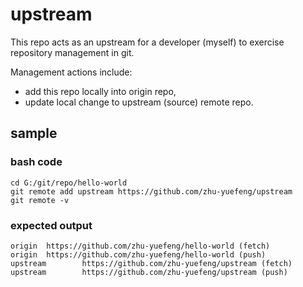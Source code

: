 # upstream

This repo acts as an upstream for a developer (myself) to exercise repository management in git.

Management actions include: 
* add this repo locally into origin repo,
* update local change to upstream (source) remote repo.


## sample

### bash code

    cd G:/git/repo/hello-world
    git remote add upstream https://github.com/zhu-yuefeng/upstream
    git remote -v

### expected output

    origin  https://github.com/zhu-yuefeng/hello-world (fetch)
    origin  https://github.com/zhu-yuefeng/hello-world (push)
    upstream        https://github.com/zhu-yuefeng/upstream (fetch)
    upstream        https://github.com/zhu-yuefeng/upstream (push)

